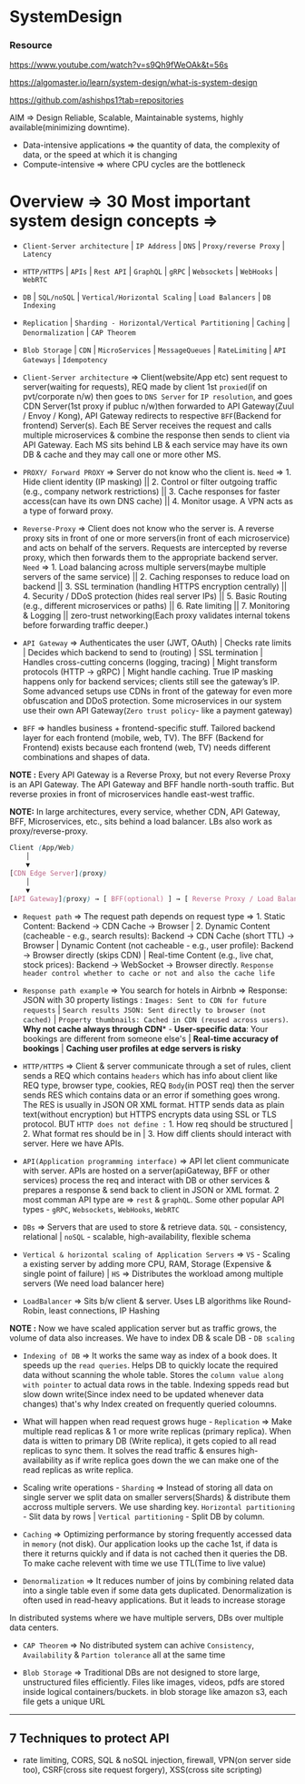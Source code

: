 # SystemDesign

### Resource 

https://www.youtube.com/watch?v=s9Qh9fWeOAk&t=56s

https://algomaster.io/learn/system-design/what-is-system-design

https://github.com/ashishps1?tab=repositories

AIM => Design Reliable, Scalable, Maintainable systems, highly available(minimizing downtime).

- Data-intensive applications => the quantity of data, the complexity of data, or the speed at which it is changing
- Compute-intensive => where CPU cycles are the bottleneck

 # Overview => 30 Most important system design concepts =>

- `Client-Server architecture` | `IP Address` | `DNS` | `Proxy/reverse Proxy` | `Latency`
- `HTTP/HTTPS` | `APIs` | `Rest API` | `GraphQL` | `gRPC` | `Websockets` | `WebHooks` | `WebRTC`
- `DB` | `SQL/noSQL` | `Vertical/Horizontal Scaling` | `Load Balancers` | `DB Indexing` 
- `Replication` | `Sharding - Horizontal/Vertical Partitioning` | `Caching` | `Denormalization` | `CAP Theorem`
- `Blob Storage` | `CDN` | `MicroServices` | `MessageQueues` | `RateLimiting` | `API Gateways` | `Idempotency`

- `Client-Server architecture` => Client(website/App etc) sent request to server(waiting for requests), REQ made by client 1st `proxied`(if on pvt/corporate n/w) then goes to `DNS Server` for `IP resolution`, and goes CDN Server(1st proxy if publuc n/w)then forwarded to API Gateway(Zuul / Envoy / Kong), API Gateway redirects to respective `BFF`(Backend for frontend) Server(s). Each BE Server receives the request and calls multiple microservices & combine the response then sends to client via API Gateway. Each MS sits behind LB & each service may have its own DB & cache and they may call one or more other MS.

- `PROXY/ Forward PROXY` => Server do not know who the client is. `Need` => 1. Hide client identity (IP masking) || 2. Control or filter outgoing traffic (e.g., company network restrictions) || 3. Cache responses for faster access(can have its own DNS cache) || 4. Monitor usage. A VPN acts as a type of forward proxy.
   
- `Reverse-Proxy` => Client does not know who the server is. A reverse proxy sits in front of one or more servers(in front of each microservice) and acts on behalf of the servers. Requests are intercepted by reverse proxy, which then forwards them to the appropriate backend server. `Need` => 1. Load balancing across multiple servers(maybe multiple servers of the same service) || 2. Caching responses to reduce load on backend || 3. SSL termination (handling HTTPS encryption centrally) || 4. Security / DDoS protection (hides real server IPs) || 5. Basic Routing (e.g., different microservices or paths) || 6. Rate limiting || 7. Monitoring & Logging || zero-trust networking(Each proxy validates internal tokens before forwarding traffic deeper.)

- `API Gateway` => Authenticates the user (JWT, OAuth) | Checks rate limits | Decides which backend to send to (routing) | SSL termination | Handles cross-cutting concerns (logging, tracing) | Might transform protocols (HTTP → gRPC) | Might handle caching. True IP masking happens only for backend services; clients still see the gateway’s IP. Some advanced setups use CDNs in front of the gateway for even more obfuscation and DDoS protection. Some microservices in our system use their own API Gateway(`Zero trust policy`- like a payment gateway) 

- `BFF` => handles business + frontend-specific stuff. Tailored backend layer for each frontend (mobile, web, TV). The BFF (Backend for Frontend) exists because each frontend (web, TV) needs different combinations and shapes of data.

**NOTE :** Every API Gateway is a Reverse Proxy, but not every Reverse Proxy is an API Gateway. The API Gateway and BFF handle north-south traffic. But reverse proxies in front of microservices handle east-west traffic.

**NOTE:** In large architectures, every service, whether CDN, API Gateway, BFF, Microservices, etc., sits behind a load balancer. LBs also work as proxy/reverse-proxy.

```css
Client (App/Web)
    │
    ▼
[CDN Edge Server](proxy)
    │
    ▼
[API Gateway](proxy) → [ BFF(optional) ] → [ Reverse Proxy / Load Balancer ] →  [ Microservice Cluster (many instances) ] → DB
```

- `Request path` =>  The request path depends on request type => 1. Static Content: Backend → CDN Cache → Browser | 2. Dynamic Content (cacheable - e.g., search results): Backend → CDN Cache (short TTL) → Browser | Dynamic Content (not cacheable - e.g., user profile): Backend → Browser directly (skips CDN) | Real-time Content (e.g., live chat, stock prices): Backend → WebSocket → Browser directly. `Response header control whether to cache or not and also the cache life`

- `Response path example` => You search for hotels in Airbnb => Response: JSON with 30 property listings : `Images: Sent to CDN for future requests` | `Search results JSON: Sent directly to browser (not cached)` | `Property thumbnails: Cached in CDN (reused across users)`. **Why not cache always through CDN*** - **User-specific data**: Your bookings are different from someone else's | **Real-time accuracy of bookings** | **Caching user profiles at edge servers is risky**

- `HTTP/HTTPS` => Client & server communicate through a set of rules, client sends a REQ which contains `headers` which has info about client like REQ type, browser type, cookies, REQ `Body`(in POST req) then the server sends RES which contains data or an error if something goes wrong. The RES is usually in JSON OR XML format. HTTP sends data as plain text(without encryption) but HTTPS encrypts data using SSL or TLS protocol. BUT `HTTP does not define :` 1. How req should be structured | 2. What format res should be in | 3. How diff clients should interact with server. Here we have APIs.

- `API(Application programming interface)` => API let client communicate with server. APIs are hosted on a server(apiGateway, BFF or other services) process the req and interact with DB or other services & prepares a response & send back to client in JSON or XML format. 2 most comman API type are => `rest` & `graphQL`. Some other popular API types - `gRPC`, `Websockets`, `WebHooks`, `WebRTC`

- `DBs` => Servers that are used to store & retrieve data. `SQL` - consistency, relational | `noSQL` - scalable, high-availability, flexible schema

- `Vertical & horizontal scaling of Application Servers` => `VS` - Scaling a existing server by adding more CPU, RAM, Storage (Expensive & single point of failure) | `HS` => Distributes the workload among multiple servers (We need load balancer here)

- `LoadBalancer` => Sits b/w client & server. Uses LB algorithms like Round-Robin, least connections, IP Hashing

**NOTE :** Now we have scaled application server but as traffic grows, the volume of data also increases. We have to index DB & scale DB - `DB scaling`

- `Indexing of DB` => It works the same way as index of a book does. It speeds up the `read queries`. Helps DB to quickly locate the required data without scanning the whole table. Stores the `column value along with pointer` to actual data rows in the table. Indexing sppeds read but slow down write(Since index need to be updated whenever data changes) that's why Index created on frequently queried coloumns.

- What will happen when read request grows huge - `Replication` => Make multiple read replicas & 1 or more write replicas (primary replica). When data is witten to primary DB (Write replica), it gets copied to all read replicas to sync them. It solves the read traffic & ensures high-availability as if write replica goes down the we can make one of the read replicas as write replica.

- Scaling write operations - `Sharding` => Instead of storing all data on single server we split data on smaller servers(Shards) & distribute them accross multiple servers. We use sharding key. `Horizontal partitioning` - Slit data by rows | `Vertical partitioning` - Split DB by column.

- `Caching` => Optimizing performance by storing frequently accessed data in `memory` (not disk). Our application looks up the cache 1st, if data is there it returns quickly and if data is not cached then it queries the DB. To make cache relevent with time we use TTL(Time to live value)

- `Denormalization` => It reduces number of joins by combining related data into a single table even if some data gets duplicated. Denormalization is often used in read-heavy applications. But it leads to increase storage

In distributed systems where we have multiple servers, DBs over multiple data centers. 

- `CAP Theorem` => No distributed system can achive `Consistency`, `Availability` & `Partion tolerance` all at the same time

- `Blob Storage` => Traditional DBs are not designed to store large, unstructured files efficiently. Files like images, videos, pdfs are stored inside logical containers/buckets. in blob storage like amazon s3, each 
file gets a unique URL 
------------


## 7 Techniques to protect API

- rate limiting, CORS, SQL & noSQL injection, firewall, VPN(on server side too), CSRF(cross site request forgery), XSS(cross site scripting)
